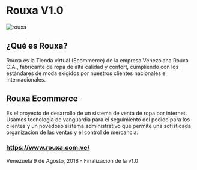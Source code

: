 # Rouxa V1.0

![rouxa](https://avatars0.githubusercontent.com/u/42948884?s=460&v=4)

## ¿Qué es Rouxa?

Rouxa es la Tienda virtual (Ecommerce) de la empresa Venezolana Rouxa C.A., fabricante de ropa de alta calidad y confort, cumpliendo con los estándares de moda exigidos por nuestros clientes nacionales e internacionales.

## Rouxa Ecommerce

Es el proyecto de desarrollo de un sistema de venta de ropa por internet. Usamos tecnologia de vanguardia para el seguimiento del pedido para los clientes y un novedoso sistema administrativo que permite una sofisticada organizacion de las ventas y el control de mercancia.

### https://www.rouxa.com.ve/ 

Venezuela 9 de Agosto, 2018 - Finalizacion de la v1.0
